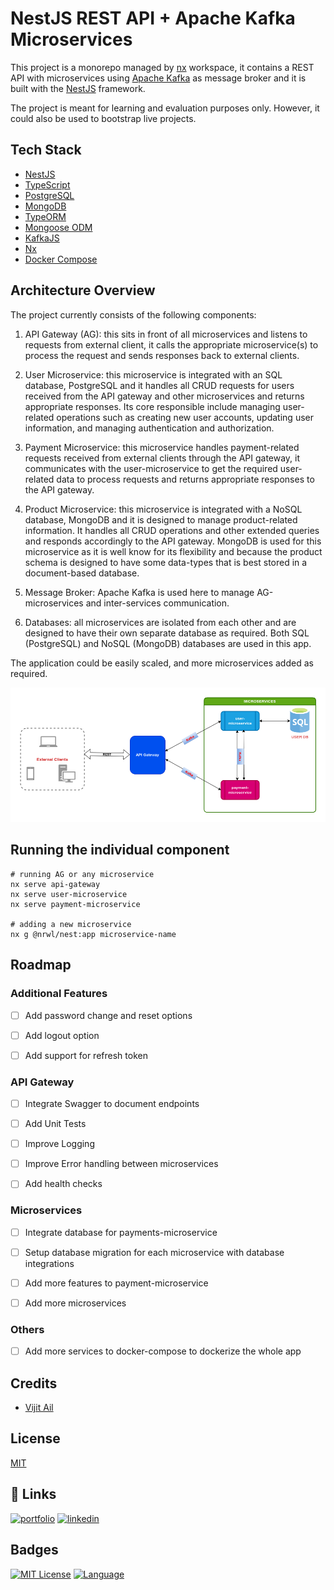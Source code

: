 # NestJS REST API + Apache Kafka Microservices

This project is a monorepo managed by [nx](https://nx.dev) workspace, it contains a REST API with microservices using [Apache Kafka](https://kafka.apache.org/) as message broker and it is built with the [NestJS](https://docs.nestjs.com) framework.  

The project is meant for learning and evaluation purposes only. However, it could also be used to bootstrap live projects.

## Tech Stack
* [NestJS](https://docs.nestjs.com)
* [TypeScript](https://www.typescriptlang.org/)
* [PostgreSQL](https://www.postgresql.org/)
* [MongoDB](https://www.mongodb.com/)
* [TypeORM](https://typeorm.io)
* [Mongoose ODM](https://mongoosejs.com/)
* [KafkaJS](https://kafka.js.org/)
* [Nx](https://nx.dev/)
* [Docker Compose](https://docs.docker.com/compose/)

## Architecture Overview

The project currently consists of the following components:

1. API Gateway (AG): this sits in front of all microservices and listens to requests from external client, it calls the appropriate microservice(s) to process the request and sends responses back to external clients.

2. User Microservice: this microservice is integrated with an SQL database, PostgreSQL and it handles all CRUD requests for users received from the API gateway and other microservices and returns appropriate responses. Its core responsible include managing user-related operations such as creating new user accounts, updating user information, and managing authentication and authorization.

3. Payment Microservice: this microservice handles payment-related requests received from external clients through the API gateway, it communicates with the user-microservice to get the required user-related data to process requests and returns appropriate responses to the API gateway.

4. Product Microservice: this microservice is integrated with a NoSQL database, MongoDB and it is designed to manage product-related information. It handles all CRUD operations and other extended queries and responds accordingly to the API gateway. MongoDB is used for this microservice as it is well know for its flexibility and because the product schema is designed to have some data-types that is best stored in a document-based database.

4. Message Broker: Apache Kafka is used here to manage AG-microservices and inter-services communication.

5. Databases: all microservices are isolated from each other and are designed to have their own separate database as required. Both SQL (PostgreSQL) and NoSQL (MongoDB) databases are used in this app.

The application could be easily scaled, and more microservices added as required.

![Architecture Diagram](AD-Kafka.png)

## Running the individual component

```
# running AG or any microservice
nx serve api-gateway
nx serve user-microservice
nx serve payment-microservice

# adding a new microservice
nx g @nrwl/nest:app microservice-name

```

## Roadmap

### Additional Features

- [ ] Add password change and reset options

- [ ] Add logout option

- [ ] Add support for refresh token

### API Gateway

- [ ] Integrate Swagger to document endpoints

- [ ] Add Unit Tests

- [ ] Improve Logging

- [ ] Improve Error handling between microservices

- [ ] Add health checks

### Microservices

- [ ] Integrate database for payments-microservice

- [ ] Setup database migration for each microservice with database integrations

- [ ] Add more features to payment-microservice

- [ ] Add more microservices

### Others

- [ ] Add more services to docker-compose to dockerize the whole app

## Credits
* [Vijit Ail](https://www.linkedin.com/in/vijit-ail-376885179)

## License

[MIT](https://choosealicense.com/licenses/mit/)


## 🔗 Links
[![portfolio](https://img.shields.io/badge/my_portfolio-000?style=for-the-badge&logo=ko-fi&logoColor=white)](https://qxz.netlify.app/)
[![linkedin](https://img.shields.io/badge/linkedin-0A66C2?style=for-the-badge&logo=linkedin&logoColor=white)](https://www.linkedin.com/in/greazleay)


## Badges

[![MIT License](https://img.shields.io/badge/License-MIT-green.svg)](https://choosealicense.com/licenses/mit/)
[![Language](https://img.shields.io/github/languages/count/greazleay/microservices-demo)](https://github.com/greazleay/microservices-demo/)

